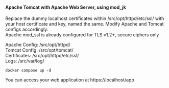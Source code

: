 #### Apache Tomcat with Apache Web Server, using mod_jk  
  
  Replace the dummy localhost certificates within /src/opt/httpd/etc/ssl/ with your host certificate and key, named the same. Modify Apache and Tomcat configs accordingly.  
  Apache mod_ssl is already configured for TLS v1.2+, secure ciphers only  
  
Apache Config: /src/opt/httpd/  
Tomcat Config: /src/opt/tomcat/  
Certificates: /src/opt/httpd/etc/ssl/  
Logs: /src/var/log/  
  
````
docker compose up -d
````
  
  You can access your web application at https://localhost/app
